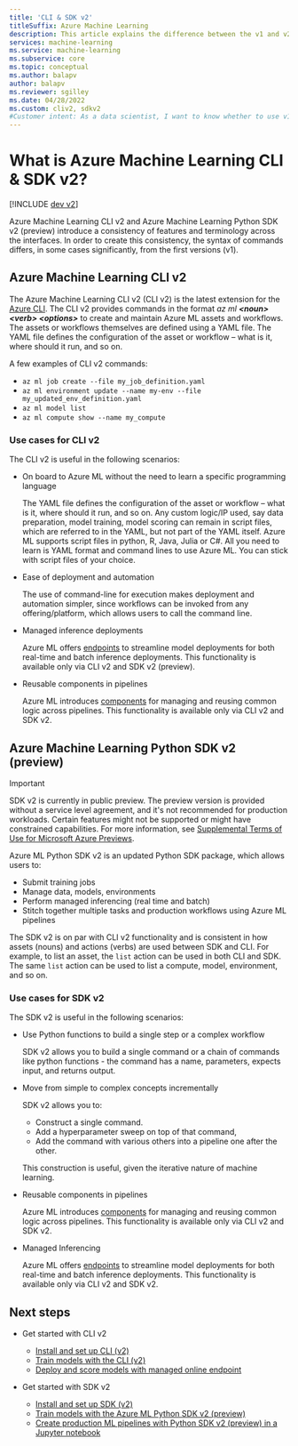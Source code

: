 ```yaml
---
title: 'CLI & SDK v2'
titleSuffix: Azure Machine Learning
description: This article explains the difference between the v1 and v2 versions of Azure Machine Learning v1 and v2.
services: machine-learning
ms.service: machine-learning
ms.subservice: core
ms.topic: conceptual
ms.author: balapv
author: balapv
ms.reviewer: sgilley
ms.date: 04/28/2022
ms.custom: cliv2, sdkv2
#Customer intent: As a data scientist, I want to know whether to use v1 or v2 of CLI, SDK.
---
```


# What is Azure Machine Learning CLI & SDK v2?

[!INCLUDE [dev v2](../../includes/machine-learning-dev-v2.md)]

Azure Machine Learning CLI v2 and Azure Machine Learning Python SDK v2 (preview) introduce a consistency of features and terminology across the interfaces.  In order to create this consistency, the syntax of commands differs, in some cases significantly, from the first versions (v1).

## Azure Machine Learning CLI v2

The Azure Machine Learning CLI v2 (CLI v2) is the latest extension for the [Azure CLI](/cli/azure/what-is-azure-cli). The CLI v2 provides commands in the format *az ml __\<noun\> \<verb\> \<options\>__* to create and maintain Azure ML assets and workflows. The assets or workflows themselves are defined using a YAML file. The YAML file defines the configuration of the asset or workflow – what is it, where should it run, and so on.

A few examples of CLI v2 commands:

* `az ml job create --file my_job_definition.yaml`
* `az ml environment update --name my-env --file my_updated_env_definition.yaml`
* `az ml model list`
* `az ml compute show --name my_compute`

### Use cases for CLI v2

The CLI v2 is useful in the following scenarios:

* On board to Azure ML without the need to learn a specific programming language

    The YAML file defines the configuration of the asset or workflow – what is it, where should it run, and so on. Any custom logic/IP used, say data preparation, model training, model scoring can remain in script files, which are referred to in the YAML, but not part of the YAML itself. Azure ML supports script files in python, R, Java, Julia or C#. All you need to learn is YAML format and command lines to use Azure ML. You can stick with script files of your choice.

* Ease of deployment and automation

    The use of command-line for execution makes deployment and automation simpler, since workflows can be invoked from any offering/platform, which allows users to call the command line.

* Managed inference deployments

    Azure ML offers [endpoints](concept-endpoints) to streamline model deployments for both real-time and batch inference deployments. This functionality is available only via CLI v2 and SDK v2 (preview).

* Reusable components in pipelines

    Azure ML introduces [components](concept-component) for managing and reusing common logic across pipelines. This functionality is available only via CLI v2 and SDK v2.


## Azure Machine Learning Python SDK v2 (preview)

> [!IMPORTANT]
> SDK v2 is currently in public preview.
> The preview version is provided without a service level agreement, and it's not recommended for production workloads. Certain features might not be supported or might have constrained capabilities. 
> For more information, see [Supplemental Terms of Use for Microsoft Azure Previews](https://azure.microsoft.com/support/legal/preview-supplemental-terms/).

Azure ML Python SDK v2 is an updated Python SDK package, which allows users to:

* Submit training jobs
* Manage data, models, environments
* Perform managed inferencing (real time and batch)
* Stitch together multiple tasks and production workflows using Azure ML pipelines

The SDK v2 is on par with CLI v2 functionality and is consistent in how assets (nouns) and actions (verbs) are used between SDK and CLI.  For example, to list an asset, the `list` action can be used in both CLI and SDK. The same `list` action can be used to list a compute, model, environment, and so on.

### Use cases for SDK v2

The SDK v2 is useful in the following scenarios:

* Use Python functions to build a single step or a complex workflow

    SDK v2 allows you to build a single command or a chain of commands like python functions - the command has a name, parameters, expects input, and returns output.

* Move from simple to complex concepts incrementally

    SDK v2 allows you to: 
    * Construct a single command.
    * Add a hyperparameter sweep on top of that command, 
    * Add the command with various others into a pipeline one after the other. 
    
    This construction is useful, given the iterative nature of machine learning.

* Reusable components in pipelines

    Azure ML introduces [components](concept-component) for managing and reusing common logic across pipelines. This functionality is available only via CLI v2 and SDK v2.

* Managed Inferencing

    Azure ML offers [endpoints](concept-endpoints) to streamline model deployments for both real-time and batch inference deployments. This functionality is available only via CLI v2 and SDK v2.

## Next steps

* Get started with CLI v2

    * [Install and set up CLI (v2)](how-to-configure-cli)
    * [Train models with the CLI (v2)](how-to-train-cli)
    * [Deploy and score models with managed online endpoint](how-to-deploy-managed-online-endpoints)
    
* Get started with SDK v2

    * [Install and set up SDK (v2)](LINKTBD)
    * [Train models with the Azure ML Python SDK v2 (preview)](how-to-train-sdk.md)
    * [Create production ML pipelines with Python SDK v2 (preview) in a Jupyter notebook](LINKTBD)